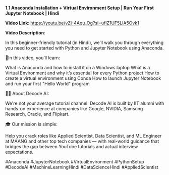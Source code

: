 **1.1 Anaconda Installation + Virtual Environment Setup | Run Your First Jupyter Notebook | Hindi**

**Video Link**: https://youtu.be/vZI-4Aqu_Og?si=uflZ1UF5LlA5Ovk1

**Video Description**:

In this beginner-friendly tutorial (in Hindi), we’ll walk you through everything you need to get started with Python and Jupyter Notebook using Anaconda.

🎯In this video, you’ll learn:

What is Anaconda and how to install it on a Windows laptop
What is a Virtual Environment and why it’s essential for every Python project
How to create a virtual environment using Conda
How to launch Jupyter Notebook and run your first "Hello World" program

👨‍💻 About Decode AI:

We're not your average tutorial channel. Decode AI is built by IIT alumni with hands-on experience at companies like Google, NVIDIA, Samsung Research, Oracle, and Flipkart.

🎓 Our mission is simple:

Help you crack roles like Applied Scientist, Data Scientist, and ML Engineer at MAANG and other top tech companies — with real-world guidance that bridges the gap between YouTube tutorials and actual interview expectations.

#Anaconda #JupyterNotebook #VirtualEnvironment #PythonSetup #DecodeAI #MachineLearningHindi #DataScienceHindi #AppliedScientist
